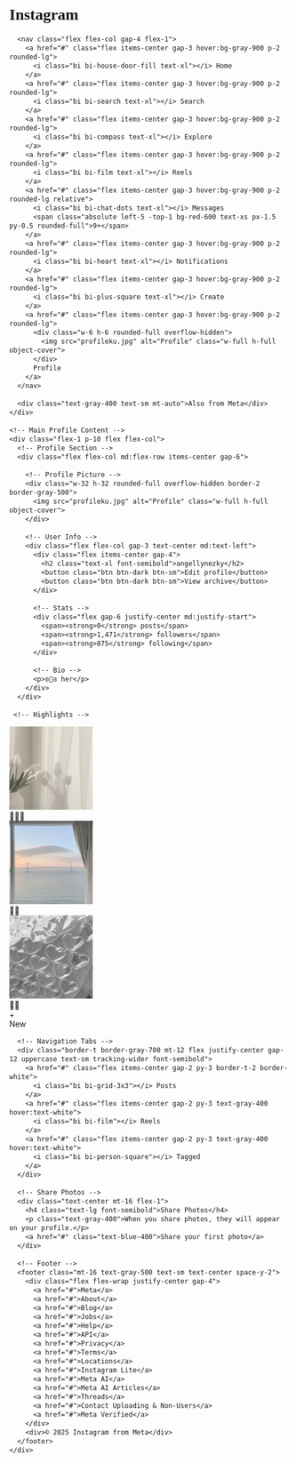 <!DOCTYPE html>
<html lang="en">
<head>
  <meta charset="UTF-8">
  <meta name="viewport" content="width=device-width, initial-scale=1.0">
  <title>Instagram Profile Clone</title>
  <!-- Bootstrap CSS -->
  <link href="https://cdn.jsdelivr.net/npm/bootstrap@5.3.0/dist/css/bootstrap.min.css" rel="stylesheet">
  <!-- Tailwind CSS -->
  <script src="https://cdn.tailwindcss.com"></script>
  <!-- Bootstrap Icons -->
  <link href="https://cdn.jsdelivr.net/npm/bootstrap-icons/font/bootstrap-icons.css" rel="stylesheet">
  <!-- Google Font for Instagram Logo -->
  <link href="https://fonts.googleapis.com/css2?family=Grand+Hotel&display=swap" rel="stylesheet">
  <style>
    .instagram-logo {
      font-family: 'Grand Hotel', cursive;
    }
  </style>
</head>
<body class="bg-black text-white">

  <div class="flex min-h-screen">
    <!-- Sidebar -->
    <div class="w-60 min-h-screen border-r border-gray-800 p-4 flex flex-col gap-6">
      <h1 class="text-3xl instagram-logo mb-6">Instagram</h1>

      <nav class="flex flex-col gap-4 flex-1">
        <a href="#" class="flex items-center gap-3 hover:bg-gray-900 p-2 rounded-lg">
          <i class="bi bi-house-door-fill text-xl"></i> Home
        </a>
        <a href="#" class="flex items-center gap-3 hover:bg-gray-900 p-2 rounded-lg">
          <i class="bi bi-search text-xl"></i> Search
        </a>
        <a href="#" class="flex items-center gap-3 hover:bg-gray-900 p-2 rounded-lg">
          <i class="bi bi-compass text-xl"></i> Explore
        </a>
        <a href="#" class="flex items-center gap-3 hover:bg-gray-900 p-2 rounded-lg">
          <i class="bi bi-film text-xl"></i> Reels
        </a>
        <a href="#" class="flex items-center gap-3 hover:bg-gray-900 p-2 rounded-lg relative">
          <i class="bi bi-chat-dots text-xl"></i> Messages
          <span class="absolute left-5 -top-1 bg-red-600 text-xs px-1.5 py-0.5 rounded-full">9+</span>
        </a>
        <a href="#" class="flex items-center gap-3 hover:bg-gray-900 p-2 rounded-lg">
          <i class="bi bi-heart text-xl"></i> Notifications
        </a>
        <a href="#" class="flex items-center gap-3 hover:bg-gray-900 p-2 rounded-lg">
          <i class="bi bi-plus-square text-xl"></i> Create
        </a>
        <a href="#" class="flex items-center gap-3 hover:bg-gray-900 p-2 rounded-lg">
          <div class="w-6 h-6 rounded-full overflow-hidden">
            <img src="profileku.jpg" alt="Profile" class="w-full h-full object-cover">
          </div>
          Profile
        </a>
      </nav>

      <div class="text-gray-400 text-sm mt-auto">Also from Meta</div>
    </div>

    <!-- Main Profile Content -->
    <div class="flex-1 p-10 flex flex-col">
      <!-- Profile Section -->
      <div class="flex flex-col md:flex-row items-center gap-6">
        
        <!-- Profile Picture -->
        <div class="w-32 h-32 rounded-full overflow-hidden border-2 border-gray-500">
          <img src="profileku.jpg" alt="Profile" class="w-full h-full object-cover">
        </div>

        <!-- User Info -->
        <div class="flex flex-col gap-3 text-center md:text-left">
          <div class="flex items-center gap-4">
            <h2 class="text-xl font-semibold">angellynezky</h2>
            <button class="btn btn-dark btn-sm">Edit profile</button>
            <button class="btn btn-dark btn-sm">View archive</button>
          </div>

          <!-- Stats -->
          <div class="flex gap-6 justify-center md:justify-start">
            <span><strong>0</strong> posts</span>
            <span><strong>1,471</strong> followers</span>
            <span><strong>875</strong> following</span>
          </div>

          <!-- Bio -->
          <p>ʚ🧸ɞ her</p>
        </div>
      </div>

     <!-- Highlights -->
<div class="flex gap-6 mt-8 justify-center md:justify-start">
  <div class="flex flex-col items-center">
    <div class="w-20 h-20 rounded-full border-2 border-gray-500 overflow-hidden">
      <img src="highlight1.jpg" class="object-cover w-full h-full" alt="Highlight">
    </div>
    <span class="text-sm mt-2 text-gray-400">🧚🏻‍♀</span>
  </div>

  <div class="flex flex-col items-center">
    <div class="w-20 h-20 rounded-full border-2 border-gray-500 overflow-hidden">
      <img src="highlight2.jpg" class="object-cover w-full h-full" alt="Highlight">
    </div>
    <span class="text-sm mt-2 text-gray-400">👸🏻</span>
  </div>

  <div class="flex flex-col items-center">
    <div class="w-20 h-20 rounded-full border-2 border-gray-500 overflow-hidden">
      <img src="highlight3.jpg" class="object-cover w-full h-full" alt="Highlight">
    </div>
    <span class="text-sm mt-2 text-gray-400">👯‍♀</span>
  </div>

  <!-- New highlight -->
  <div class="flex flex-col items-center">
    <div class="w-20 h-20 rounded-full border-2 border-gray-500 flex items-center justify-center">
      <span class="text-3xl">+</span>
    </div>
    <span class="text-sm mt-2 text-gray-400">New</span>
  </div>
</div>

      <!-- Navigation Tabs -->
      <div class="border-t border-gray-700 mt-12 flex justify-center gap-12 uppercase text-sm tracking-wider font-semibold">
        <a href="#" class="flex items-center gap-2 py-3 border-t-2 border-white">
          <i class="bi bi-grid-3x3"></i> Posts
        </a>
        <a href="#" class="flex items-center gap-2 py-3 text-gray-400 hover:text-white">
          <i class="bi bi-film"></i> Reels
        </a>
        <a href="#" class="flex items-center gap-2 py-3 text-gray-400 hover:text-white">
          <i class="bi bi-person-square"></i> Tagged
        </a>
      </div>

      <!-- Share Photos -->
      <div class="text-center mt-16 flex-1">
        <h4 class="text-lg font-semibold">Share Photos</h4>
        <p class="text-gray-400">When you share photos, they will appear on your profile.</p>
        <a href="#" class="text-blue-400">Share your first photo</a>
      </div>

      <!-- Footer -->
      <footer class="mt-16 text-gray-500 text-sm text-center space-y-2">
        <div class="flex flex-wrap justify-center gap-4">
          <a href="#">Meta</a>
          <a href="#">About</a>
          <a href="#">Blog</a>
          <a href="#">Jobs</a>
          <a href="#">Help</a>
          <a href="#">API</a>
          <a href="#">Privacy</a>
          <a href="#">Terms</a>
          <a href="#">Locations</a>
          <a href="#">Instagram Lite</a>
          <a href="#">Meta AI</a>
          <a href="#">Meta AI Articles</a>
          <a href="#">Threads</a>
          <a href="#">Contact Uploading & Non-Users</a>
          <a href="#">Meta Verified</a>
        </div>
        <div>© 2025 Instagram from Meta</div>
      </footer>
    </div>
  </div>

  <!-- Bootstrap JS -->
  <script src="https://cdn.jsdelivr.net/npm/bootstrap@5.3.0/dist/js/bootstrap.bundle.min.js"></script>
</body>
</html>
